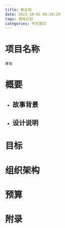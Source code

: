 ```yaml
---
title: 新企划
date: 2022-10-02 06:26:29
tags: 游戏企划
categories: 中文推文
---
```

# 项目名称
`单车`

<!-- more-->

# 概要
- ## 故事背景


- ## 设计说明

# 目标

# 组织架构

# 预算

# 附录